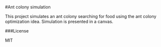 #Ant colony simulation

This project simulates an ant colony searching for food using the ant colony optimization idea. Simulation is presented in a canvas.

###License

MIT

